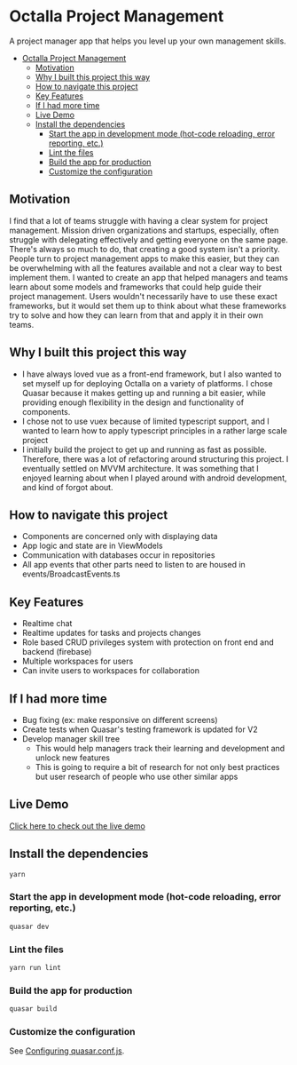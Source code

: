 # Octalla Project Management

A project manager app that helps you level up your own management skills.

- [Octalla Project Management](#octalla-project-management)
  - [Motivation](#motivation)
  - [Why I built this project this way](#why-i-built-this-project-this-way)
  - [How to navigate this project](#how-to-navigate-this-project)
  - [Key Features](#key-features)
  - [If I had more time](#if-i-had-more-time)
  - [Live Demo](#live-demo)
  - [Install the dependencies](#install-the-dependencies)
    - [Start the app in development mode (hot-code reloading, error reporting, etc.)](#start-the-app-in-development-mode-hot-code-reloading-error-reporting-etc)
    - [Lint the files](#lint-the-files)
    - [Build the app for production](#build-the-app-for-production)
    - [Customize the configuration](#customize-the-configuration)

## Motivation
I find that a lot of teams struggle with having a clear system for project management. Mission driven organizations and startups, especially, often struggle with delegating effectively and getting everyone on the same page. There's always so much to do, that creating a good system isn't a priority. People turn to project management apps to make this easier, but they can be overwhelming with all the features available and not a clear way to best implement them. I wanted to create an app that helped managers and teams learn about some models and frameworks that could help guide their project management. Users wouldn't necessarily have to use these exact frameworks, but it would set them up to think about what these frameworks try to solve and how they can learn from that and apply it in their own teams. 

## Why I built this project this way
- I have always loved vue as a front-end framework, but I also wanted to set myself up for deploying Octalla on a variety of platforms. I chose Quasar because it makes getting up and running a bit easier, while providing enough flexibility in the design and functionality of components. 
- I chose not to use vuex because of limited typescript support, and I wanted to learn how to apply typescript principles in a rather large scale project
- I initially build the project to get up and running as fast as possible. Therefore, there was a lot of refactoring around structuring this project. I eventually settled on MVVM architecture. It was something that I enjoyed learning about when I played around with android development, and kind of forgot about. 

## How to navigate this project
- Components are concerned only with displaying data
- App logic and state are in ViewModels
- Communication with databases occur in repositories
- All app events that other parts need to listen to are housed in events/BroadcastEvents.ts

## Key Features
- Realtime chat
- Realtime updates for tasks and projects changes 
- Role based CRUD privileges system with protection on front end and backend (firebase)
- Multiple workspaces for users
- Can invite users to workspaces for collaboration

## If I had more time
- Bug fixing (ex: make responsive on different screens)
- Create tests when Quasar's testing framework is updated for V2
- Develop manager skill tree
  - This would help managers track their learning and development and unlock new features
  - This is going to require a bit of research for not only best practices but user research of people who use other similar apps

## Live Demo
[Click here to check out the live demo](https://octalla.vercel.app/)


## Install the dependencies
```bash
yarn
```

### Start the app in development mode (hot-code reloading, error reporting, etc.)
```bash
quasar dev
```

### Lint the files
```bash
yarn run lint
```

### Build the app for production
```bash
quasar build
```

### Customize the configuration
See [Configuring quasar.conf.js](https://v2.quasar.dev/quasar-cli/quasar-conf-js).
